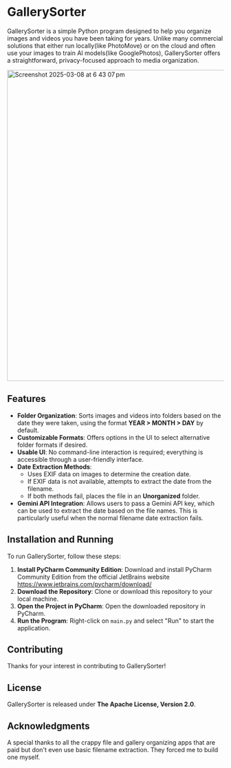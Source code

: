 # GallerySorter

GallerySorter is a simple Python program designed to help you organize images and videos you have been taking for years. Unlike many commercial solutions that either run locally(like PhotoMove) or on the cloud and often use your images to train AI models(like GooglePhotos), GallerySorter offers a straightforward, privacy-focused approach to media organization.

<img width="723" alt="Screenshot 2025-03-08 at 6 43 07 pm" src="https://github.com/user-attachments/assets/cfdce1d1-6b35-4d51-a833-c2905e24d92c" />

## Features

- **Folder Organization**: Sorts images and videos into folders based on the date they were taken, using the format **YEAR > MONTH > DAY** by default.
- **Customizable Formats**: Offers options in the UI to select alternative folder formats if desired.
- **Usable UI**: No command-line interaction is required; everything is accessible through a user-friendly interface.
- **Date Extraction Methods**:
  - Uses EXIF data on images to determine the creation date.
  - If EXIF data is not available, attempts to extract the date from the filename.
  - If both methods fail, places the file in an **Unorganized** folder.
- **Gemini API Integration**: Allows users to pass a Gemini API key, which can be used to extract the date based on the file names. This is particularly useful when the normal filename date extraction fails.

## Installation and Running

To run GallerySorter, follow these steps:

1. **Install PyCharm Community Edition**: Download and install PyCharm Community Edition from the official JetBrains website https://www.jetbrains.com/pycharm/download/
2. **Download the Repository**: Clone or download this repository to your local machine.
3. **Open the Project in PyCharm**: Open the downloaded repository in PyCharm.
4. **Run the Program**: Right-click on `main.py` and select "Run" to start the application.

## Contributing

Thanks for your interest in contributing to GallerySorter!

## License

GallerySorter is released under **The Apache License, Version 2.0**.

## Acknowledgments

A special thanks to all the crappy file and gallery organizing apps that are paid but don't even use basic filename extraction. They forced me to build one myself.
